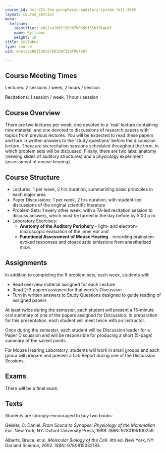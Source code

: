 ```yaml
---
course_id: hst-721-the-peripheral-auditory-system-fall-2005
layout: course_section
menu:
  leftnav:
    identifier: e6e1ca286f158307b03d9f350f954e0f
    name: Syllabus
    weight: 10
title: Syllabus
type: course
uid: e6e1ca286f158307b03d9f350f954e0f

---
```


Course Meeting Times
--------------------

Lectures: 2 sessions / week, 2 hours / session

Recitations: 1 session / week, 1 hour / session

Course Overview
---------------

There are two lectures per week, one devoted to a 'real' lecture containing new material, and one devoted to discussions of research papers with topics from previous lectures. You will be expected to read these papers and turn in written answers to the 'study questions' before the discussion lecture. There are six recitation sessions scheduled throughout the term, in which problem sets will be discussed. Finally, there are two labs: anatomy (viewing slides of auditory structures) and a physiology experiment (assessment of mouse hearing).

Course Structure
----------------

*   Lectures: 1 per week, 2 hrs duration, summarizing basic principles in each major area
*   Paper Discussions: 1 per week, 2 hrs duration, with student-led discussions of the original scientific literature
*   Problem Sets: 1 every other week, with a TA-led recitation session to discuss answers, which must be turned in the day before by 5:00 p.m.
*   Laboratory Exercises:
    *   **Anatomy of the Auditory Periphery** - light- and electron-microscopic evaluation of the inner ear and
    *   **Functional Assessment of Mouse Hearing** - recording brainstem evoked responses and otoacoustic emissions from anesthetized mice.

Assignments
-----------

In addition to completing the 6 problem sets, each week, students will:

*   Read overview material assigned for each Lecture
*   Read 2-3 papers assigned for that week's Discussion
*   Turn in written answers to Study Questions designed to guide reading of assigned papers

At least twice during the semester, each student will present a 15-minute oral summary of one of the papers assigned for Discussion. In preparation for this presentation, each student will meet twice with an Instructor.

Once during the semester, each student will be Discussion leader for a Paper Discussion and will be responsible for producing a short (5-page) summary of the salient points.

For Mouse Hearing Laboratory, students will work in small groups and each group will prepare and present a Lab Report during one of the Discussion Sessions.

Exams
-----

There will be a final exam.

Texts
-----

Students are strongly encouraged to buy two books:

Geisler, C. Daniel. _From Sound to Synapse: Physiology of the Mammalian Ear_. New York, NY: Oxford University Press, 1998. ISBN: 9780195100259.

Alberts, Bruce, et al. _Molecular Biology of the Cell_. 4th ed. New York, NY: Garland Science, 2002. ISBN: 9780815332183.